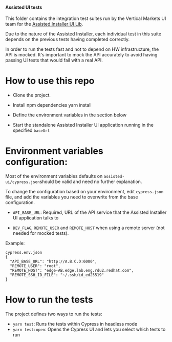 #### Assisted UI tests

This folder contains the integration test suites run by the Vertical Markets UI team for the
[Assisted Installer UI Lib](https://github.com/openshift-assisted/assisted-ui-lib).

Due to the nature of the Assisted Installer, each individual test in this suite depends on the
previous tests having completed correctly.

In order to run the tests fast and not to depend on HW infrastructure, the API is mocked. It's
important to mock the API accurately to avoid having passing UI tests that would fail with a real
API.

# How to use this repo

- Clone the project.

- Install npm dependencies yarn install

- Define the environment variables in the section below

- Start the standalone Assisted Installer UI application running in the specified `baseUrl`

# Environment variables configuration:

Most of the environment variables defaults on `assisted-ui/cypress.json`should be valid and need no
further explanation.

To change the configuration based on your environment, edit `cypress.json` file, and add the
variables you need to overwrite from the base configuration.

- `API_BASE_URL`: Required, URL of the API service that the Assisted Installer UI application talks
  to

- `DEV_FLAG`, `REMOTE_USER` and `REMOTE_HOST` when using a remote server (not needed for mocked
  tests).

Example:

```
cypress.env.json
{
  "API_BASE_URL": "http://A.B.C.D:6000",
  "REMOTE_USER": "root",
  "REMOTE_HOST": "edge-AB.edge.lab.eng.rdu2.redhat.com",
  "REMOTE_SSH_ID_FILE": "~/.ssh/id_ed25519"
}
```

# How to run the tests

The project defines two ways to run the tests:

- `yarn test`: Runs the tests within Cypress in headless mode
- `yarn test:open`: Opens the Cypress UI and lets you select which tests to run
